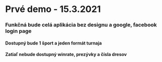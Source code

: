 <h1>Prvé demo - 15.3.2021</h1>
<h3>Funkčná bude celá aplikácia bez designu a google, facebook login page</h3>
<h4>Dostupný bude 1 šport a jeden formát turnaja</h4>
<h4>Zatiaľ nebude dostupný winrate, prezývky a čísla dresov</h4>
